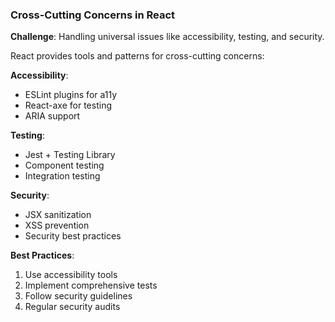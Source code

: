 ### Cross-Cutting Concerns in React

**Challenge**: Handling universal issues like accessibility, testing, and security.

React provides tools and patterns for cross-cutting concerns:

**Accessibility**:
- ESLint plugins for a11y
- React-axe for testing
- ARIA support

**Testing**:
- Jest + Testing Library
- Component testing
- Integration testing

**Security**:
- JSX sanitization
- XSS prevention
- Security best practices

**Best Practices**:
1. Use accessibility tools
2. Implement comprehensive tests
3. Follow security guidelines
4. Regular security audits
